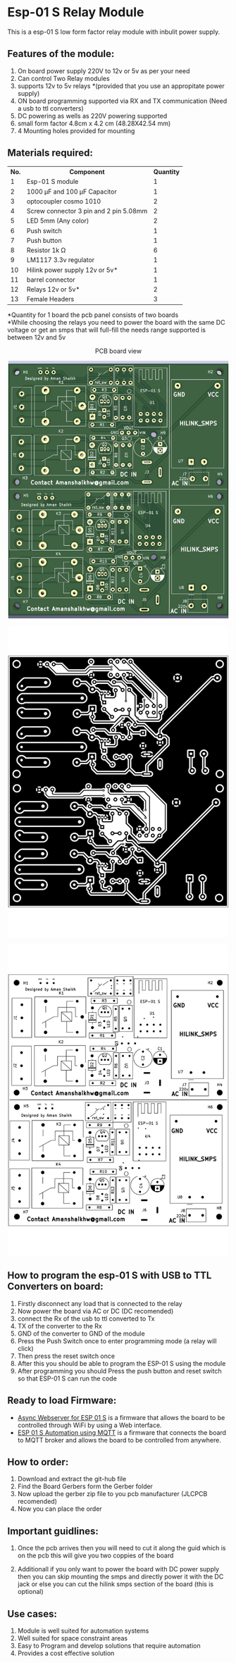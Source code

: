 # Esp-01 S Relay Module
This is a esp-01 S low form factor relay module with inbulit power supply.  
## Features of the module:
<ol>
  <li>On board power supply 220V to 12v or 5v as per your need</li>
  <li>Can control Two Relay modules</li>
  <li>supports 12v to 5v relays *(provided that you use an appropitate power supply)</li>
  <li>ON board programming supported via RX and TX communication (Need a usb to ttl converters)</li>
  <li>DC powering as wells as 220V powering supported</li>
  <li>small form factor 4.8cm x 4.2 cm (48.28X42.54 mm)</li>
  <li>4 Mounting holes provided for mounting</li>
</ol>

## Materials required:
<table>
  <tr>
    <th>No.</th>
    <th>Component</th>
    <th>Quantity</th>
  </tr>
  <tr>
    <td>1</td>
    <td>Esp-01 S module</td>
    <td>1</td>
  </tr>
  <tr>
    <td>2</td>
    <td>1000 µF and 100  µF Capacitor</td>
    <td>1</td>
  </tr>
  <tr>
    <td>3</td>
    <td>optocoupler cosmo 1010</td>
    <td>2</td>
  </tr>
  <tr>
    <td>4</td>
    <td>Screw connector 3 pin and 2 pin 5.08mm</td>
    <td>2</td>
  </tr>
   <tr>
    <td>5</td>
    <td>LED 5mm (Any color)</td>
    <td>2</td>
  </tr>
  <tr>
    <td>6</td>
    <td>Push switch</td>
    <td>1</td>
  </tr>
  <tr>
    <td>7</td>
    <td>Push button</td>
    <td>1</td>
  </tr>
  <tr>
    <td>8</td>
    <td>Resistor 1k Ω </td>
    <td>6</td>
  </tr>
  <tr>
    <td>9</td>
    <td>LM1117 3.3v regulator</td>
    <td>1</td>
  </tr>
  <tr>
    <td>10</td>
    <td>Hilink power supply 12v or 5v*</td>
    <td>1</td>
  </tr>
  <tr>
    <td>11</td>
    <td>barrel connector</td>
    <td>1</td>
  </tr>
  <tr>
    <td>12</td>
    <td>Relays 12v or 5v*</td>
    <td>2</td>
  </tr>
  <tr>
    <td>13</td>
    <td>Female Headers</td>
    <td>3</td>
  </tr>
</table>
*Quantity for 1 board the pcb panel consists of two boards <br>
*While choosing the relays you need to power the board with the same DC voltage or get an smps that will full-fill the needs range supported is between 12v and 5v
<p align="center">
   PCB board view
  </p>
<p align="center">
  <img src="Images/PCB.jpg" width="500" title="PCB Silk Screen"
</p>
 <p align="center">
  <img src="Images/front_copper.jpg" width="500" title="PCB LAYOUT"
</p>
<p align="center">
  <img src="Images/Silk_screen.jpg" width="500" title="PCB Silk Screen"
</p>
  
## How to program the esp-01 S with USB to TTL Converters on board:
<ol>
<li>Firstly disconnect any load that is connected to the relay</li>
<li>Now power the board via AC or DC (DC recomended)</li>
<li>connect the Rx of the usb to ttl converted to Tx</li>
  <li>TX of the converter to the Rx</li>
  <li>GND of the converter to GND of the module</li>
  <li>Press the Push Switch once to enter programming mode (a relay will click)</li>
  <li>Then press the reset switch once</li>
  <li>After this you should be able to program the ESP-01 S using the module</li>
  <li>After programming you should Press the push button and reset switch so that ESP-01 S can run the code</li>
</ol>

## Ready to load Firmware:

- [Async Webserver for ESP 01 S](https://github.com/aman983/Async-Webserver-for-ESP-01-S) is a firmware that allows the board to be controlled through WiFi by using a Web interface.
- [ESP 01 S Automation using MQTT](https://github.com/aman983/ESP-01s-Automation-using-MQTT) is a firmware that connects the board to MQTT broker and allows the board to be controlled from anywhere.


## How to order:
  <ol>
    <li>Download and extract the git-hub file</li>
    <li>Find the Board Gerbers form the Gerber folder</li>
    <li>Now upload the gerber zip file to you pcb manufacturer (JLCPCB recomended)</li>
    <li>Now you can place the order</li>
   </ol>

## Important guidlines:
<ol>
  <li><p align="center">
   <p>Once the pcb arrives then you will need to cut it along the guid which is on the pcb this will give you two coppies of the board</p></li>
   <li><p>Additionall if you only want to power the board with DC power supply then you can skip mounting the smps and directly power it with the DC jack or else you can cut the hilink smps section of the board (this is optional)</p></li>
  </p>
</ol>

## Use cases:
<ol>
<li>Module is well suited for automation systems</li>
<li>Well suited for space constraint areas</li>
<li>Easy to Program and develop solutions that require automation</li>
<li>Provides a cost effective solution</li>
</ol>

